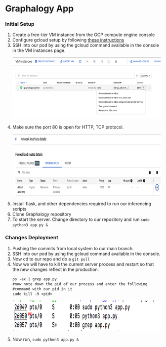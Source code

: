 # Graphalogy App
### Initial Setup
1. Create a free-tier VM instance from the GCP compute engine console
2. Configure gcloud setup by following [these instructions](https://cloud.google.com/deployment-manager/docs/step-by-step-guide/installation-and-setup)
3. SSH into our pod by using the gcloud command available in the console in the VM instances page.
    <p align="center">
    <img src="forReadme/sshCommand.png" alt="alt text"width="600" height="200">
    </p>
4. Make sure the port 80 is open for HTTP, TCP protocol.
   <p align="center">
    <img src="forReadme/network.png" alt="alt text"width="600" height="200">
    </p>
5. Install flask, and other dependencies required to run our inferencing scripts
6. Clone Graphalogy repository
7. To start the server. Change directory to our repository and run `sudo python3 app.py &`

### Changes Deployment  
1. Pushing the commits from local system to our main branch.  
2. SSH into our pod by using the gcloud command available in the console.
3. Now cd to our repo and do a `git pull`
4. Now we will have to kill the current server process and restart so that the new changes reflect in the production.
   ```
   ps -ax | grep app.py
   #now note down the pid of our process and enter the following
   #command with our pid in it
   sudo kill -9 <pid>
   ```
    <p align="center">
    <img src="forReadme/process.png" alt="alt text"width="700" height="100">
    </p>
5. Now run, `sudo python3 app.py &`